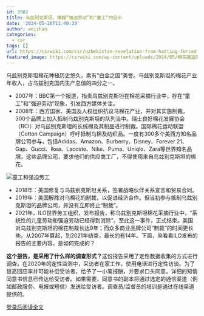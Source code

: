 ```yaml
---
id: 3982
title: 乌兹别克斯坦，摘帽“强迫劳动”和“童工”的启示
date: '2024-05-20T11:40:39'
author: weizhan
categories:
  - csr
tags: []
url: https://csrwiki.com/csr/uzbekistan-revelation-from-hatting-forced-labor-and-child-labor
featured_image: https://csrwiki.com/wp-content/uploads/2024/05/棉花强迫劳动.webp
---
```


乌兹别克斯坦棉花种植历史悠久，素有“白金之国”美誉。乌兹别克斯坦的棉花产业年收入，占乌兹别克国内生产总值的四分之一。

- 2007年：BBC第一个报道，指责乌兹别克斯坦在棉花采摘行业中，存在“童工”和“强迫劳动”现象，引发西方媒体关注。
- 2008年：西方国家、美国及人权组织抗议乌棉花产业，并对其实施制裁，300个品牌上加入抵制乌兹别克斯坦的队列当中。瑞士良好棉花发展协会（BCI）对乌兹别克斯坦的长绒棉及其制品进行制裁。国际棉花运动联盟（Cotton Campaign）呼吁抵制乌棉及纺织品。一度有300多个美西方知名品牌公司参与，包括Adidas、Amazon、Burberry、Disney、Forever 21、Gap、Gucci、Ikea、Lacoste、Nike、Puma、Uniqlo、Zara等世界知名品牌。这些品牌公司，要求他们的供应商工厂，不得使用来自乌兹别克斯坦的棉花。

![童工和强迫劳工](https://csrwiki.com/wp-content/uploads/2024/05/童工和强迫劳工.webp)

- 2018年：美国修复与乌兹别克斯坦关系，签署战略伙伴关系宣言和贸易合同。
- 2019年：美国解除对乌棉花的制裁，以促进经济合作。但当初参与抵制乌兹别克斯坦的品牌公司，并没有立即终止“制裁”。
- 2021年，ILO世界劳工组织，发布报告，称乌兹别克斯坦棉花采摘行业中，“系统性的儿童劳动和强迫劳动已经得到消除”。至此这一事件，正式结束。美国对乌兹别克斯坦的棉花制裁长达9年；而众多商业品牌公司“制裁”的时间更长些。从2007年算起，到2021年结束，最长的有14年。下面，来看看ILO发布的报告的主要内容，是如何完成的？

**这个报告，是采用了什么样的调查形式？**&#x8FD9;份报告采用了定性数据收集的方式进行调查。在2020年的定性监测中，采访者在家工作，使用电话进行定性访谈。为了提高回应率并可能补偿受访者，给予了一小笔报酬，并要求口头同意。详细的知情同意书信息已传达给受访者。如果需要，同意书的副本将通过选定的通信渠道（例如邮政服务、电报或短信）发送给受访者。调查员/监督员的培训是通过在线渠道提供的。

[登录后阅读全文](https://csrwiki.com/wp-login.php?redirect_to=https%3A%2F%2Fcsrwiki.com%2Fcsr%2Fuzbekistan-revelation-from-hatting-forced-labor-and-child-labor)
